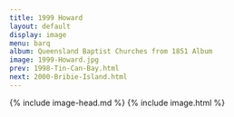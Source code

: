 ```yaml
---
title: 1999 Howard
layout: default
display: image
menu: barq
album: Queensland Baptist Churches from 1851 Album
image: 1999-Howard.jpg
prev: 1998-Tin-Can-Bay.html
next: 2000-Bribie-Island.html
---
```

{% include image-head.md %}
{% include image.html %}